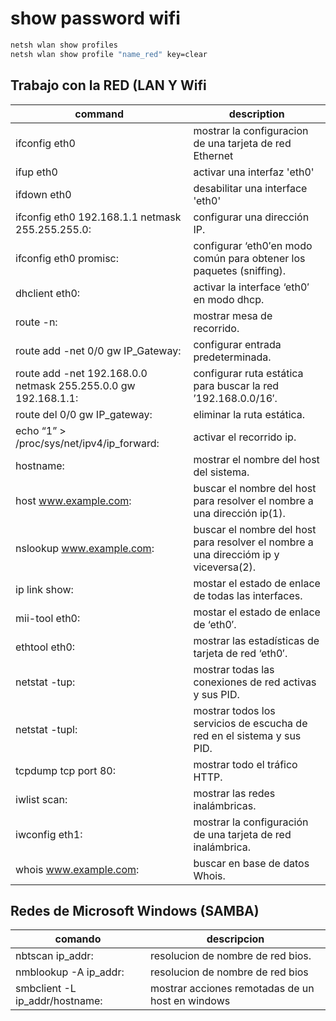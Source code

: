 # show password wifi

```bash
netsh wlan show profiles
netsh wlan show profile "name_red" key=clear
```

## Trabajo con la RED (LAN Y Wifi

|command|description|
|--|--|
|ifconfig eth0|mostrar la configuracion de una tarjeta de red Ethernet|
|ifup eth0|activar una interfaz 'eth0'|
|ifdown eth0|desabilitar una interface 'eth0'|
|ifconfig eth0 192.168.1.1 netmask 255.255.255.0:|configurar una dirección IP.|
|ifconfig eth0 promisc: |configurar ‘eth0′en modo común para obtener los paquetes (sniffing).
|dhclient eth0: |activar la interface ‘eth0′ en modo dhcp.|
|route -n: |mostrar mesa de recorrido.|
|route add -net 0/0 gw IP_Gateway: |configurar entrada predeterminada.|
|route add -net 192.168.0.0 netmask 255.255.0.0 gw 192.168.1.1: |configurar ruta estática para buscar la red ’192.168.0.0/16′.|
|route del 0/0 gw IP_gateway: |eliminar la ruta estática.|
|echo “1” > /proc/sys/net/ipv4/ip_forward: |activar el recorrido ip.|
|hostname: |mostrar el nombre del host del sistema.|
|host www.example.com: |buscar el nombre del host para resolver el nombre a una dirección ip(1).|
|nslookup www.example.com: |buscar el nombre del host para resolver el nombre a una direccióm ip y viceversa(2).|
|ip link show: |mostar el estado de enlace de todas las interfaces.|
|mii-tool eth0: |mostar el estado de enlace de ‘eth0′.|
|ethtool eth0: |mostrar las estadísticas de tarjeta de red ‘eth0′.|
|netstat -tup: |mostrar todas las conexiones de red activas y sus PID.|
|netstat -tupl: |mostrar todos los servicios de escucha de red en el sistema y sus PID.|
|tcpdump tcp port 80: |mostrar todo el tráfico HTTP.|
|iwlist scan: |mostrar las redes inalámbricas.|
|iwconfig eth1: |mostrar la configuración de una tarjeta de red inalámbrica.|
|whois www.example.com: |buscar en base de datos Whois.|

## Redes de Microsoft Windows (SAMBA)

|comando|descripcion|
|--|--|
|nbtscan ip_addr: |resolucion de nombre de red bios.|
|nmblookup -A ip_addr: |resolucion de nombre de red bios|
|smbclient -L ip_addr/hostname: |mostrar acciones remotadas de un host en windows|
